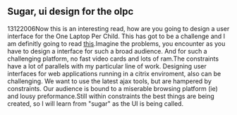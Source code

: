 <article><h1>Sugar, ui design for the olpc</h1><time><span class="day">13</span><span class="month">12</span><span class="year">2006</span></time>Now this is an interesting read, how are you going to design a user interface for the One Laptop Per Child. This has got to be a challenge and I am definitly going to read <a href="http://wiki.laptop.org/go/OLPC_Human_Interface_Guidelines">this</a>.Imagine the problems, you encounter as you have to design a interface for such a broad audience. And for such a challenging platform, no fast video cards and lots of ram.The constraints have a lot of parallels with my particular line of work. Designing user interfaces for web applications running in a citrix enviroment, also can be challenging. We want to use the latest ajax tools, but are hampered by constraints. Our audience is bound to a miserable browsing platform (ie) and lousy preformance.Still within constraints the best things are being created, so I will learn from "sugar" as the UI is being called.</article>